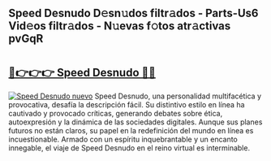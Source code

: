 ## Speed Desnudo D𝚎sn𝚞dos filtr𝚊dos - Parts-Us6 Vid𝚎os filtr𝚊dos - N𝚞evas f𝚘tos atr𝚊ctivas pvGqR

# <h2><a href="http://mb1iet.tromn.icu/?c=Speed+Desnudo">🔗👉👉👉 Speed Desnudo 🔗🔗</a></h2>

[![Speed Desnudo nuevo](https://i.imgur.com/pEAQMta.gif)](http://mb1iet.tromn.icu/?c=Speed+Desnudo)
Speed Desnudo, una personalidad multifacética y provocativa, desafía la descripción fácil. Su distintivo estilo en línea ha cautivado y provocado críticas, generando debates sobre ética, autoexpresión y la dinámica de las sociedades digitales. Aunque sus planes futuros no están claros, su papel en la redefinición del mundo en línea es incuestionable. Armado con un espíritu inquebrantable y un encanto innegable, el viaje de Speed Desnudo en el reino virtual es interminable.
